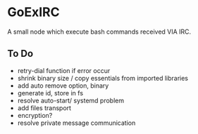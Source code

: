 # GoExIRC
A small node which execute bash commands received VIA IRC.


## To Do

* retry-dial function if error occur
* shrink binary size / copy essentials from imported libraries
* add auto remove option, binary
* generate id, store in fs
* resolve auto-start/ systemd problem
* add files transport
* encryption?
* resolve private message communication